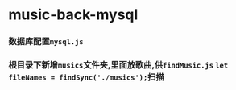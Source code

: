# music-back-mysql
### 数据库配置`mysql.js`
### 根目录下新增`musics`文件夹,里面放歌曲,供`findMusic.js`  `let fileNames = findSync('./musics');`扫描
